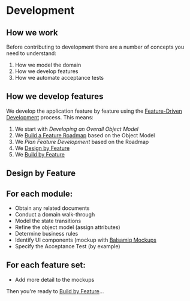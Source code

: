 # Development

## How we work

Before contributing to development there are a number of concepts you need to understand:

1. How we model the domain
2. How we develop features
3. How we automate acceptance tests

## How we develop features

We develop the application feature by feature using the [Feature-Driven Development](https://en.wikipedia.org/wiki/Feature-driven_development) process. This means:

1. We start with _Developing an Overall Object Model_
2. We [Build a Feature Roadmap](./fdd/feature-list.md) based on the Object Model
3. We _Plan Feature Development_ based on the Roadmap
4. We [Design by Feature](./fdd/design-feature.md)
5. We [Build by Feature](./fdd/build-feature.md)

## Design by Feature

## For each module:

* Obtain any related documents
* Conduct a domain walk-through
* Model the state transitions
* Refine the object model (assign attributes)
* Determine business rules
* Identify UI components (mockup with [Balsamiq Mockups](https://balsamiq.com/products/mockups/)
* Specify the Acceptance Test (by example)

## For each feature set:

* Add more detail to the mockups

Then you're ready to [Build by Feature](./fdd/build-feature.md)...
